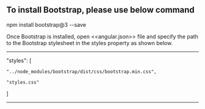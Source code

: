 To install Bootstrap, please use below command
----------------------------------------------

npm install bootstrap@3 --save

Once Bootstrap is installed, open <<angular.json>> file and specify the path to the Bootstrap stylesheet in the styles property 
as shown below.
**********************************************************************
"styles": [

    "../node_modules/bootstrap/dist/css/bootstrap.min.css",
    
    "styles.css"
]
**********************************************************************

